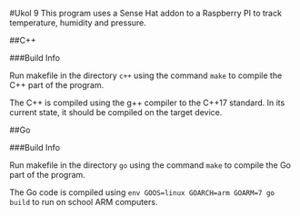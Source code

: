 #Ukol 9
This program uses a Sense Hat addon to a Raspberry PI to track temperature, humidity and pressure.

##C++

###Build Info

Run makefile in the directory `c++` using the command `make` to compile the C++ part of the program.

The C++ is compiled using the g++ compiler to the C++17 standard. In its current state, it should be compiled on the target device.

##Go

###Build Info

Run makefile in the directory `go` using the command `make` to compile the Go part of the program.

The Go code is compiled using `env GOOS=linux GOARCH=arm GOARM=7 go build` to run on school ARM computers.

